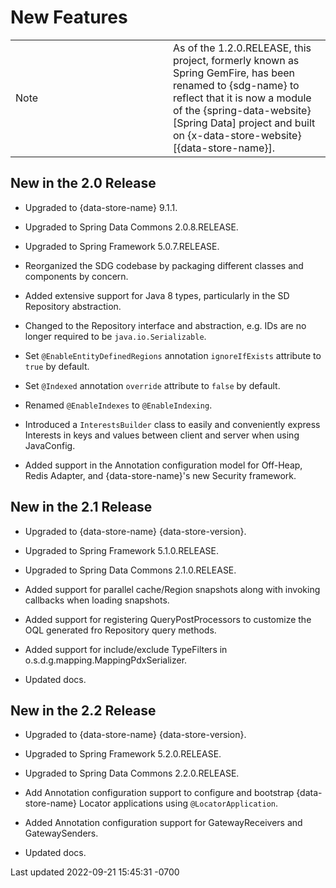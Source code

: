 <div id="header">

# New Features

</div>

<div id="content">

<div id="preamble">

<div class="sectionbody">

<div class="admonitionblock note">

<table>
<colgroup>
<col style="width: 50%" />
<col style="width: 50%" />
</colgroup>
<tbody>
<tr class="odd">
<td class="icon"><div class="title">
Note
</div></td>
<td class="content">As of the 1.2.0.RELEASE, this project, formerly
known as Spring GemFire, has been renamed to {sdg-name} to reflect that
it is now a module of the {spring-data-website}[Spring Data] project and
built on {x-data-store-website}[{data-store-name}].</td>
</tr>
</tbody>
</table>

</div>

</div>

</div>

<div class="sect1">

## New in the 2.0 Release

<div class="sectionbody">

<div class="ulist">

- Upgraded to {data-store-name} 9.1.1.

- Upgraded to Spring Data Commons 2.0.8.RELEASE.

- Upgraded to Spring Framework 5.0.7.RELEASE.

- Reorganized the SDG codebase by packaging different classes and
  components by concern.

- Added extensive support for Java 8 types, particularly in the SD
  Repository abstraction.

- Changed to the Repository interface and abstraction, e.g. IDs are no
  longer required to be `java.io.Serializable`.

- Set `@EnableEntityDefinedRegions` annotation `ignoreIfExists`
  attribute to `true` by default.

- Set `@Indexed` annotation `override` attribute to `false` by default.

- Renamed `@EnableIndexes` to `@EnableIndexing`.

- Introduced a `InterestsBuilder` class to easily and conveniently
  express Interests in keys and values between client and server when
  using JavaConfig.

- Added support in the Annotation configuration model for Off-Heap,
  Redis Adapter, and {data-store-name}'s new Security framework.

</div>

</div>

</div>

<div class="sect1">

## New in the 2.1 Release

<div class="sectionbody">

<div class="ulist">

- Upgraded to {data-store-name} {data-store-version}.

- Upgraded to Spring Framework 5.1.0.RELEASE.

- Upgraded to Spring Data Commons 2.1.0.RELEASE.

- Added support for parallel cache/Region snapshots along with invoking
  callbacks when loading snapshots.

- Added support for registering QueryPostProcessors to customize the OQL
  generated fro Repository query methods.

- Added support for include/exclude TypeFilters in
  o.s.d.g.mapping.MappingPdxSerializer.

- Updated docs.

</div>

</div>

</div>

<div class="sect1">

## New in the 2.2 Release

<div class="sectionbody">

<div class="ulist">

- Upgraded to {data-store-name} {data-store-version}.

- Upgraded to Spring Framework 5.2.0.RELEASE.

- Upgraded to Spring Data Commons 2.2.0.RELEASE.

- Add Annotation configuration support to configure and bootstrap
  {data-store-name} Locator applications using `@LocatorApplication`.

- Added Annotation configuration support for GatewayReceivers and
  GatewaySenders.

- Updated docs.

</div>

</div>

</div>

</div>

<div id="footer">

<div id="footer-text">

Last updated 2022-09-21 15:45:31 -0700

</div>

</div>
